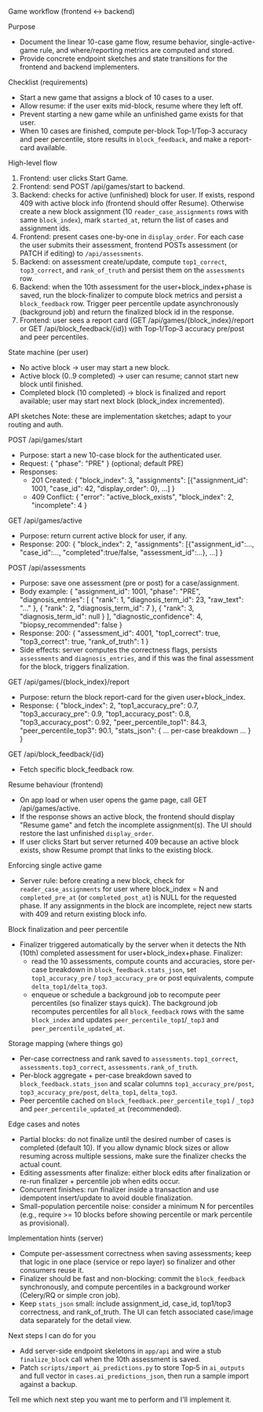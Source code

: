 Game workflow (frontend ↔ backend)

Purpose
- Document the linear 10-case game flow, resume behavior, single-active-game rule, and where/reporting metrics are computed and stored.
- Provide concrete endpoint sketches and state transitions for the frontend and backend implementers.

Checklist (requirements)
- Start a new game that assigns a block of 10 cases to a user.
- Allow resume: if the user exits mid-block, resume where they left off.
- Prevent starting a new game while an unfinished game exists for that user.
- When 10 cases are finished, compute per-block Top‑1/Top‑3 accuracy and peer percentile, store results in `block_feedback`, and make a report-card available.

High-level flow
1. Frontend: user clicks Start Game.
2. Frontend: send POST /api/games/start to backend.
3. Backend: checks for active (unfinished) block for user. If exists, respond 409 with active block info (frontend should offer Resume). Otherwise create a new block assignment (10 `reader_case_assignments` rows with same `block_index`), mark `started_at`, return the list of cases and assignment ids.
4. Frontend: present cases one-by-one in `display_order`. For each case the user submits their assessment, frontend POSTs assessment (or PATCH if editing) to `/api/assessments`.
5. Backend: on assessment create/update, compute `top1_correct`, `top3_correct`, and `rank_of_truth` and persist them on the `assessments` row.
6. Backend: when the 10th assessment for the user+block_index+phase is saved, run the block-finalizer to compute block metrics and persist a `block_feedback` row. Trigger peer percentile update asynchronously (background job) and return the finalized block id in the response.
7. Frontend: user sees a report card (GET /api/games/{block_index}/report or GET /api/block_feedback/{id}) with Top‑1/Top‑3 accuracy pre/post and peer percentiles.

State machine (per user)
- No active block -> user may start a new block.
- Active block (0..9 completed) -> user can resume; cannot start new block until finished.
- Completed block (10 completed) -> block is finalized and report available; user may start next block (block_index incremented).

API sketches
Note: these are implementation sketches; adapt to your routing and auth.

POST /api/games/start
- Purpose: start a new 10-case block for the authenticated user.
- Request: { "phase": "PRE" } (optional; default PRE)
- Responses:
  - 201 Created: { "block_index": 3, "assignments": [{"assignment_id": 1001, "case_id": 42, "display_order": 0}, ...] }
  - 409 Conflict: { "error": "active_block_exists", "block_index": 2, "incomplete": 4 }

GET /api/games/active
- Purpose: return current active block for user, if any.
- Response: 200: { "block_index": 2, "assignments": [{"assignment_id":..., "case_id":..., "completed":true/false, "assessment_id":...}, ...] }

POST /api/assessments
- Purpose: save one assessment (pre or post) for a case/assignment.
- Body example:
  {
    "assignment_id": 1001,
    "phase": "PRE",
    "diagnosis_entries": [
      { "rank": 1, "diagnosis_term_id": 23, "raw_text": "..." },
      { "rank": 2, "diagnosis_term_id": 7 },
      { "rank": 3, "diagnosis_term_id": null }
    ],
    "diagnostic_confidence": 4,
    "biopsy_recommended": false
  }
- Response: 200: { "assessment_id": 4001, "top1_correct": true, "top3_correct": true, "rank_of_truth": 1 }
- Side effects: server computes the correctness flags, persists `assessments` and `diagnosis_entries`, and if this was the final assessment for the block, triggers finalization.

GET /api/games/{block_index}/report
- Purpose: return the block report-card for the given user+block_index.
- Response: {
    "block_index": 2,
    "top1_accuracy_pre": 0.7,
    "top3_accuracy_pre": 0.9,
    "top1_accuracy_post": 0.8,
    "top3_accuracy_post": 0.92,
    "peer_percentile_top1": 84.3,
    "peer_percentile_top3": 90.1,
    "stats_json": { ... per-case breakdown ... }
  }

GET /api/block_feedback/{id}
- Fetch specific block_feedback row.

Resume behaviour (frontend)
- On app load or when user opens the game page, call GET /api/games/active.
- If the response shows an active block, the frontend should display "Resume game" and fetch the incomplete assignment(s). The UI should restore the last unfinished `display_order`.
- If user clicks Start but server returned 409 because an active block exists, show Resume prompt that links to the existing block.

Enforcing single active game
- Server rule: before creating a new block, check for `reader_case_assignments` for user where block_index = N and `completed_pre_at` (or `completed_post_at`) is NULL for the requested phase. If any assignments in the block are incomplete, reject new starts with 409 and return existing block info.

Block finalization and peer percentile
- Finalizer triggered automatically by the server when it detects the Nth (10th) completed assessment for user+block_index+phase. Finalizer:
  - read the 10 assessments, compute counts and accuracies, store per-case breakdown in `block_feedback.stats_json`, set `top1_accuracy_pre` / `top3_accuracy_pre` or post equivalents, compute `delta_top1/delta_top3`.
  - enqueue or schedule a background job to recompute peer percentiles (so finalizer stays quick). The background job recomputes percentiles for all `block_feedback` rows with the same `block_index` and updates `peer_percentile_top1`/`_top3` and `peer_percentile_updated_at`.

Storage mapping (where things go)
- Per-case correctness and rank saved to `assessments.top1_correct`, `assessments.top3_correct`, `assessments.rank_of_truth`.
- Per-block aggregate + per-case breakdown saved to `block_feedback.stats_json` and scalar columns `top1_accuracy_pre/post`, `top3_accuracy_pre/post`, `delta_top1`, `delta_top3`.
- Peer percentile cached on `block_feedback.peer_percentile_top1` / `_top3` and `peer_percentile_updated_at` (recommended).

Edge cases and notes
- Partial blocks: do not finalize until the desired number of cases is completed (default 10). If you allow dynamic block sizes or allow resuming across multiple sessions, make sure the finalizer checks the actual count.
- Editing assessments after finalize: either block edits after finalization or re-run finalizer + percentile job when edits occur.
- Concurrent finishes: run finalizer inside a transaction and use idempotent insert/update to avoid double finalization.
- Small-population percentile noise: consider a minimum N for percentiles (e.g., require >= 10 blocks before showing percentile or mark percentile as provisional).

Implementation hints (server)
- Compute per-assessment correctness when saving assessments; keep that logic in one place (service or repo layer) so finalizer and other consumers reuse it.
- Finalizer should be fast and non-blocking: commit the `block_feedback` synchronously, and compute percentiles in a background worker (Celery/RQ or simple cron job).
- Keep `stats_json` small: include assignment_id, case_id, top1/top3 correctness, and rank_of_truth. The UI can fetch associated case/image data separately for the detail view.

Next steps I can do for you
- Add server-side endpoint skeletons in `app/api` and wire a stub `finalize_block` call when the 10th assessment is saved.
- Patch `scripts/import_ai_predictions.py` to store Top‑5 in `ai_outputs` and full vector in `cases.ai_predictions_json`, then run a sample import against a backup.

Tell me which next step you want me to perform and I'll implement it.
